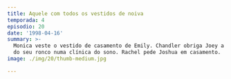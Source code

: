 ```yaml
---
title: Aquele com todos os vestidos de noiva
temporada: 4
episodio: 20
date: '1998-04-16'
summary: >-
  Monica veste o vestido de casamento de Emily. Chandler obriga Joey a se tratar
  do seu ronco numa clínica do sono. Rachel pede Joshua em casamento.
image: ./img/20/thumb-medium.jpg

---
```

